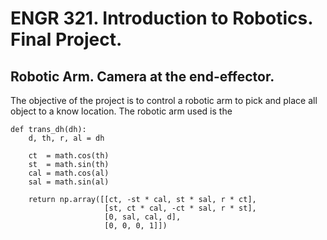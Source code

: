 # ENGR 321. Introduction to Robotics. Final Project.
## Robotic Arm. Camera at the end-effector.
The objective of the project is to control a robotic arm to pick and place all object to a know location. The robotic arm used is the 
```
def trans_dh(dh):
    d, th, r, al = dh

    ct  = math.cos(th)
    st  = math.sin(th)
    cal = math.cos(al)
    sal = math.sin(al)

    return np.array([[ct, -st * cal, st * sal, r * ct],
                     [st, ct * cal, -ct * sal, r * st],
                     [0, sal, cal, d],
                     [0, 0, 0, 1]])
```
